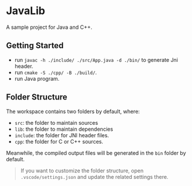 # JavaLib

A sample project for Java and C++.

## Getting Started

- run `javac -h ./include/ ./src/App.java -d ./bin/` to generate Jni header.
- run `cmake -S ./cpp/ -B ./build/`.
- run Java program.

## Folder Structure

The workspace contains two folders by default, where:

- `src`: the folder to maintain sources
- `lib`: the folder to maintain dependencies
- `include`: the folder for JNI header files.
- `cpp`: the folder for C or C++ sources.

Meanwhile, the compiled output files will be generated in the `bin` folder by default.

> If you want to customize the folder structure, open `.vscode/settings.json` and update the related settings there.
